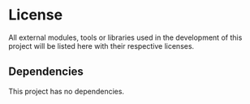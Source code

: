 # License
All external modules, tools or libraries used in the development of this project will be listed here with their respective licenses.

## Dependencies
This project has no dependencies.
